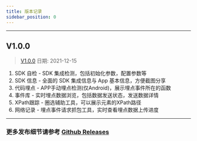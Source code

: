 ```yaml
---
title: 版本记录
sidebar_position: 0
---
```

----
## V1.0.0
 >[V1.0.0](https://github.com/growingio/giokit-android/releases/tag/V1.0.0) 日期: 2021-12-15 

1. SDK 自检 - SDK 集成检测，包括初始化参数，配置参数等
2. SDK 信息 - 全面的 SDK 集成信息与 App 基本信息，方便截图分享
3. 代码埋点 - APP手动埋点检测(仅Android)，展示埋点事件所在的函数
4. 事件库 - 实时埋点数据浏览，包括数据发送状态，发送数据详情
5. XPath跟踪 - 圈选辅助工具，可以展示元素的XPath路径
6. 网络记录 - 埋点事件请求抓包工具，实时查看埋点数据上传进度
------
### 更多发布细节请参考 [Github Releases](https://github.com/growingio/giokit-android/releases)